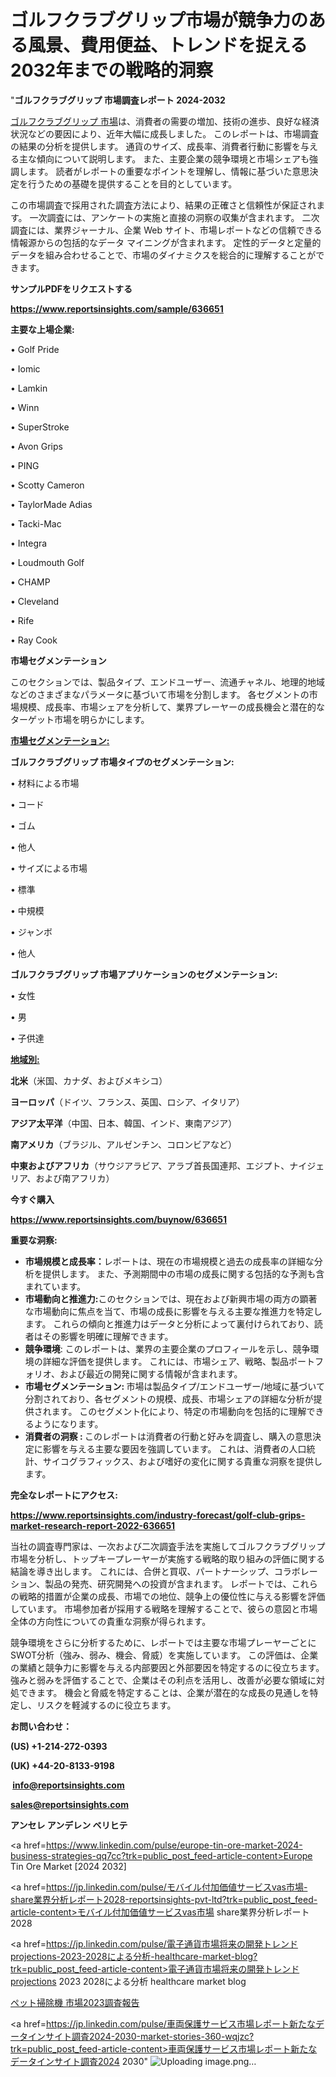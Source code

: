 # ゴルフクラブグリップ市場が競争力のある風景、費用便益、トレンドを捉える2032年までの戦略的洞察

"<strong>ゴルフクラブグリップ 市場調査レポート 2024-2032</strong>

<a href=https://www.reportsinsights.com/sample/636651>ゴルフクラブグリップ 市場</a>は、消費者の需要の増加、技術の進歩、良好な経済状況などの要因により、近年大幅に成長しました。 このレポートは、市場調査の結果の分析を提供します。 通貨のサイズ、成長率、消費者行動に影響を与える主な傾向について説明します。 また、主要企業の競争環境と市場シェアも強調します。 読者がレポートの重要なポイントを理解し、情報に基づいた意思決定を行うための基礎を提供することを目的としています。

この市場調査で採用された調査方法により、結果の正確さと信頼性が保証されます。 一次調査には、アンケートの実施と直接の洞察の収集が含まれます。 二次調査には、業界ジャーナル、企業 Web サイト、市場レポートなどの信頼できる情報源からの包括的なデータ マイニングが含まれます。 定性的データと定量的データを組み合わせることで、市場のダイナミクスを総合的に理解することができます。

<strong><b>サンプルPDFをリクエストする</b></strong>

<a href=https://www.reportsinsights.com/sample/636651><strong><u>https://www.reportsinsights.com/sample/636651</u></strong></a>

<strong>主要な上場企業:</strong>

• Golf Pride

• Iomic

• Lamkin

• Winn

• SuperStroke

• Avon Grips

• PING

• Scotty Cameron

• TaylorMade Adias

• Tacki-Mac

• Integra

• Loudmouth Golf

• CHAMP

• Cleveland

• Rife

• Ray Cook

<strong>市場セグメンテーション</strong>

このセクションでは、製品タイプ、エンドユーザー、流通チャネル、地理的地域などのさまざまなパラメータに基づいて市場を分割します。 各セグメントの市場規模、成長率、市場シェアを分析して、業界プレーヤーの成長機会と潜在的なターゲット市場を明らかにします。

<strong><u>市場セグメンテーション</u></strong><strong><u>:</u></strong>

<strong>ゴルフクラブグリップ 市場タイプのセグメンテーション:</strong>

• 材料による市場

• コード

• ゴム

• 他人

• サイズによる市場

• 標準

• 中規模

• ジャンボ

• 他人

<strong>ゴルフクラブグリップ 市場アプリケーションのセグメンテーション:</strong>

• 女性

• 男

• 子供達

<strong><u>地域別</u></strong><strong><u>:</u></strong>

<strong>北米</strong>（米国、カナダ、およびメキシコ）

<strong>ヨーロッパ</strong>（ドイツ、フランス、英国、ロシア、イタリア）

<strong>アジア太平洋</strong>（中国、日本、韓国、インド、東南アジア）

<strong>南アメリカ</strong>（ブラジル、アルゼンチン、コロンビアなど）

<strong>中東およびアフリカ</strong>（サウジアラビア、アラブ首長国連邦、エジプト、ナイジェリア、および南アフリカ）

<strong>今すぐ購入</strong>

<a href=https://www.reportsinsights.com/buynow/636651><strong><u>https://www.reportsinsights.com/buynow/636651</u></strong></a>

<strong>重要な洞察:</strong>
<ul>
  <li><strong>市場規模と成長率：</strong>レポートは、現在の市場規模と過去の成長率の詳細な分析を提供します。 また、予測期間中の市場の成長に関する包括的な予測も含まれています。</li>
  <li><strong>市場動向と推進力:</strong>このセクションでは、現在および新興市場の両方の顕著な市場動向に焦点を当て、市場の成長に影響を与える主要な推進力を特定します。 これらの傾向と推進力はデータと分析によって裏付けられており、読者はその影響を明確に理解できます。</li>
  <li><strong>競争環境</strong>: このレポートは、業界の主要企業のプロフィールを示し、競争環境の詳細な評価を提供します。 これには、市場シェア、戦略、製品ポートフォリオ、および最近の開発に関する情報が含まれます。</li>
  <li><strong>市場セグメンテーション: </strong>市場は製品タイプ/エンドユーザー/地域に基づいて分割されており、各セグメントの規模、成長、市場シェアの詳細な分析が提供されます。 このセグメント化により、特定の市場動向を包括的に理解できるようになります。</li>
  <li><strong>消費者の洞察 : </strong>このレポートは消費者の行動と好みを調査し、購入の意思決定に影響を与える主要な要因を強調しています。 これは、消費者の人口統計、サイコグラフィックス、および嗜好の変化に関する貴重な洞察を提供します。</li>
</ul>
<strong>完全なレポートにアクセス:</strong>

<a href=https://www.reportsinsights.com/industry-forecast/golf-club-grips-market-research-report-2022-636651><strong><u><b>https://www.reportsinsights.com/industry-forecast/golf-club-grips-market-research-report-2022-636651</b></u></strong></a>

当社の調査専門家は、一次および二次調査手法を実施してゴルフクラブグリップ市場を分析し、トップキープレーヤーが実施する戦略的取り組みの評価に関する結論を導き出します。 これには、合併と買収、パートナーシップ、コラボレーション、製品の発売、研究開発への投資が含まれます。 レポートでは、これらの戦略的措置が企業の成長、市場での地位、競争上の優位性に与える影響を評価しています。 市場参加者が採用する戦略を理解することで、彼らの意図と市場全体の方向性についての貴重な洞察が得られます。

競争環境をさらに分析するために、レポートでは主要な市場プレーヤーごとにSWOT分析（強み、弱み、機会、脅威）を実施しています。 この評価は、企業の業績と競争力に影響を与える内部要因と外部要因を特定するのに役立ちます。 強みと弱みを評価することで、企業はその利点を活用し、改善が必要な領域に対処できます。 機会と脅威を特定することは、企業が潜在的な成長の見通しを特定し、リスクを軽減するのに役立ちます。

<strong>お問い合わせ：</strong>

<strong>(US) +1-214-272-0393</strong>

<strong>(UK) +44-20-8133-9198</strong>

<strong> </strong><a href=info@reportsinsights.com><strong><u>info@reportsinsights.com</u></strong></a>

<a href=sales@reportsinsights.com><strong><u>sales@reportsinsights.com</u></strong></a>

<strong>アンセレ アンデレン ベリヒテ</strong>

<a href=https://www.linkedin.com/pulse/europe-tin-ore-market-2024-business-strategies-qq7cc?trk=public_post_feed-article-content>Europe Tin Ore Market [2024 2032]</a>

<a href=https://jp.linkedin.com/pulse/モバイル付加価値サービスvas市場-share業界分析レポート2028-reportsinsights-pvt-ltd?trk=public_post_feed-article-content>モバイル付加価値サービスvas市場 share業界分析レポート2028</a>

<a href=https://jp.linkedin.com/pulse/電子通貨市場将来の開発トレンドprojections-2023-2028による分析-healthcare-market-blog?trk=public_post_feed-article-content>電子通貨市場将来の開発トレンドprojections 2023 2028による分析 healthcare market blog</a>

<a href=https://www.linkedin.com/pulse/ペット掃除機-市場2023調査報告-community-market-research/>ペット掃除機 市場2023調査報告</a>

<a href=https://jp.linkedin.com/pulse/車両保護サービス市場レポート新たなデータインサイト調査2024-2030-market-stories-360-wqjzc?trk=public_post_feed-article-content>車両保護サービス市場レポート新たなデータインサイト調査2024 2030</a>"
![Uploading image.png…]()
